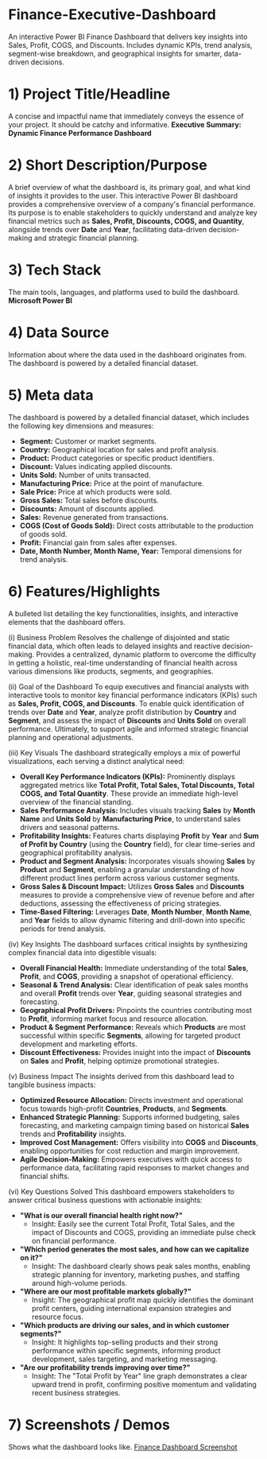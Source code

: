 # Finance-Executive-Dashboard
An interactive Power BI Finance Dashboard that delivers key insights into Sales, Profit, COGS, and Discounts. Includes dynamic KPIs, trend analysis, segment-wise breakdown, and geographical insights for smarter, data-driven decisions.

# 1) Project Title/Headline
A concise and impactful name that immediately conveys the essence of your project. It should be catchy and informative.
**Executive Summary: Dynamic Finance Performance Dashboard**

# 2) Short Description/Purpose 
A brief overview of what the dashboard is, its primary goal, and what kind of insights it provides to the user.
This interactive Power BI dashboard provides a comprehensive overview of a company's financial performance. Its purpose is to enable stakeholders to quickly understand and analyze key financial metrics such as **Sales, Profit, Discounts, COGS, and Quantity**, alongside trends over **Date** and **Year**, facilitating data-driven decision-making and strategic financial planning.

# 3) Tech Stack
The main tools, languages, and platforms used to build the dashboard.
**Microsoft Power BI**

# 4) Data Source 
Information about where the data used in the dashboard originates from.
The dashboard is powered by a detailed financial dataset.

# 5) Meta data
The dashboard is powered by a detailed financial dataset, which includes the following key dimensions and measures:

- **Segment:** Customer or market segments.
- **Country:** Geographical location for sales and profit analysis.
- **Product:** Product categories or specific product identifiers.
- **Discount:** Values indicating applied discounts.
- **Units Sold:** Number of units transacted.
- **Manufacturing Price:** Price at the point of manufacture.
- **Sale Price:** Price at which products were sold.
- **Gross Sales:** Total sales before discounts.
- **Discounts:** Amount of discounts applied.
- **Sales:** Revenue generated from transactions.
- **COGS (Cost of Goods Sold):** Direct costs attributable to the production of goods sold.
- **Profit:** Financial gain from sales after expenses.
- **Date, Month Number, Month Name, Year:** Temporal dimensions for trend analysis.

# 6) Features/Highlights
A bulleted list detailing the key functionalities, insights, and interactive elements that the dashboard offers.

(i) Business Problem
Resolves the challenge of disjointed and static financial data, which often leads to delayed insights and reactive decision-making. Provides a centralized, dynamic platform to overcome the difficulty in getting a holistic, real-time understanding of financial health across various dimensions like products, segments, and geographies.

(ii) Goal of the Dashboard
To equip executives and financial analysts with interactive tools to monitor key financial performance indicators (KPIs) such as **Sales, Profit, COGS, and Discounts**. To enable quick identification of trends over **Date** and **Year**, analyze profit distribution by **Country** and **Segment**, and assess the impact of **Discounts** and **Units Sold** on overall performance. Ultimately, to support agile and informed strategic financial planning and operational adjustments.

(iii) Key Visuals
The dashboard strategically employs a mix of powerful visualizations, each serving a distinct analytical need:

* **Overall Key Performance Indicators (KPIs):** Prominently displays aggregated metrics like **Total Profit, Total Sales, Total Discounts, Total COGS, and Total Quantity**. These provide an immediate high-level overview of the financial standing.
* **Sales Performance Analysis:** Includes visuals tracking **Sales** by **Month Name** and **Units Sold** by **Manufacturing Price**, to understand sales drivers and seasonal patterns.
* **Profitability Insights:** Features charts displaying **Profit** by **Year** and **Sum of Profit by Country** (using the **Country** field), for clear time-series and geographical profitability analysis.
* **Product and Segment Analysis:** Incorporates visuals showing **Sales** by **Product** and **Segment**, enabling a granular understanding of how different product lines perform across various customer segments.
* **Gross Sales & Discount Impact:** Utilizes **Gross Sales** and **Discounts** measures to provide a comprehensive view of revenue before and after deductions, assessing the effectiveness of pricing strategies.
* **Time-Based Filtering:** Leverages **Date**, **Month Number**, **Month Name**, and **Year** fields to allow dynamic filtering and drill-down into specific periods for trend analysis.

(iv) Key Insights
The dashboard surfaces critical insights by synthesizing complex financial data into digestible visuals:

* **Overall Financial Health:** Immediate understanding of the total **Sales**, **Profit**, and **COGS**, providing a snapshot of operational efficiency.
* **Seasonal & Trend Analysis:** Clear identification of peak sales months and overall **Profit** trends over **Year**, guiding seasonal strategies and forecasting.
* **Geographical Profit Drivers:** Pinpoints the countries contributing most to **Profit**, informing market focus and resource allocation.
* **Product & Segment Performance:** Reveals which **Products** are most successful within specific **Segments**, allowing for targeted product development and marketing efforts.
* **Discount Effectiveness:** Provides insight into the impact of **Discounts** on **Sales** and **Profit**, helping optimize promotional strategies.

(v) Business Impact
The insights derived from this dashboard lead to tangible business impacts:

* **Optimized Resource Allocation:** Directs investment and operational focus towards high-profit **Countries**, **Products**, and **Segments**.
* **Enhanced Strategic Planning:** Supports informed budgeting, sales forecasting, and marketing campaign timing based on historical **Sales** trends and **Profitability** insights.
* **Improved Cost Management:** Offers visibility into **COGS** and **Discounts**, enabling opportunities for cost reduction and margin improvement.
* **Agile Decision-Making:** Empowers executives with quick access to performance data, facilitating rapid responses to market changes and financial shifts.

(vi) Key Questions Solved
This dashboard empowers stakeholders to answer critical business questions with actionable insights:

* **"What is our overall financial health right now?"**
    * Insight: Easily see the current Total Profit, Total Sales, and the impact of Discounts and COGS, providing an immediate pulse check on financial performance.
* **"Which period generates the most sales, and how can we capitalize on it?"**
    * Insight: The dashboard clearly shows peak sales months, enabling strategic planning for inventory, marketing pushes, and staffing around high-volume periods.
* **"Where are our most profitable markets globally?"**
    * Insight: The geographical profit map quickly identifies the dominant profit centers, guiding international expansion strategies and resource focus.
* **"Which products are driving our sales, and in which customer segments?"**
    * Insight: It highlights top-selling products and their strong performance within specific segments, informing product development, sales targeting, and marketing messaging.
* **"Are our profitability trends improving over time?"**
    * Insight: The "Total Profit by Year" line graph demonstrates a clear upward trend in profit, confirming positive momentum and validating recent business strategies.

# 7) Screenshots / Demos
Shows what the dashboard looks like.
[Finance Dashboard Screenshot](https://github.com/shivanisyal09/Finance-Executive-Dashboard/blob/main/financial_dashboard.png)
